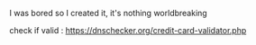 I was bored so I created it, it's nothing worldbreaking

check if valid : https://dnschecker.org/credit-card-validator.php
